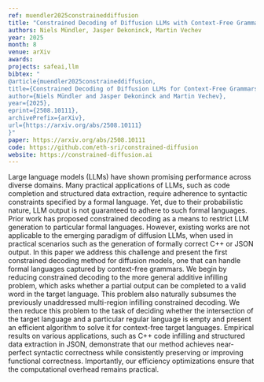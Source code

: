 ```yaml
---
ref: muendler2025constraineddiffusion
title: "Constrained Decoding of Diffusion LLMs with Context-Free Grammars"
authors: Niels Mündler, Jasper Dekoninck, Martin Vechev
year: 2025
month: 8
venue: arXiv
awards: 
projects: safeai,llm
bibtex: "
@article{muendler2025constraineddiffusion,
title={Constrained Decoding of Diffusion LLMs for Context-Free Grammars},
author={Niels Mündler and Jasper Dekoninck and Martin Vechev},
year={2025},
eprint={2508.10111},
archivePrefix={arXiv},
url={https://arxiv.org/abs/2508.10111}
}"
paper: https://arxiv.org/abs/2508.10111
code: https://github.com/eth-sri/constrained-diffusion
website: https://constrained-diffusion.ai
---
```


Large language models (LLMs) have shown promising performance across diverse domains. Many practical applications of LLMs, such as code completion and structured data extraction, require adherence to syntactic constraints specified by a formal language. Yet, due to their probabilistic nature, LLM output is not guaranteed to adhere to such formal languages. Prior work has proposed constrained decoding as a means to restrict LLM generation to particular formal languages. However, existing works are not applicable to the emerging paradigm of diffusion LLMs, when used in practical scenarios such as the generation of formally correct C++ or JSON output. In this paper we address this challenge and present the first constrained decoding method for diffusion models, one that can handle formal languages captured by context-free grammars. We begin by reducing constrained decoding to the more general additive infilling problem, which asks whether a partial output can be completed to a valid word in the target language. This problem also naturally subsumes the previously unaddressed multi-region infilling constrained decoding. We then reduce this problem to the task of deciding whether the intersection of the target language and a particular regular language is empty and present an efficient algorithm to solve it for context-free target languages. Empirical results on various applications, such as C++ code infilling and structured data extraction in JSON, demonstrate that our method achieves near-perfect syntactic correctness while consistently preserving or improving functional correctness. Importantly, our efficiency optimizations ensure that the computational overhead remains practical.
